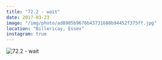 ```yaml
---
title: "72.2 - wait"
date: 2017-03-23
image: "/img/photo/ad8905b9676b43731688b94452f375ff.jpg"
location: "Billericay, Essex"
instagram: true
---
```


![72.2 - wait](/img/photo/ad8905b9676b43731688b94452f375ff.jpg)
